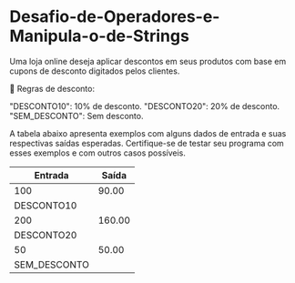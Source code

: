 # Desafio-de-Operadores-e-Manipula-o-de-Strings
Uma loja online deseja aplicar descontos em seus produtos com base em cupons de desconto digitados pelos clientes.

📌 Regras de desconto:

"DESCONTO10": 10% de desconto.
"DESCONTO20": 20% de desconto.
"SEM_DESCONTO": Sem desconto.

A tabela abaixo apresenta exemplos com alguns dados de entrada e suas respectivas saídas esperadas. Certifique-se de testar seu programa com esses exemplos e com outros casos possíveis.


| Entrada         | Saída  |
|----------------|--------|
| 100            | 90.00  |
| DESCONTO10     |        |
| 200            | 160.00 |
| DESCONTO20     |        |
| 50             | 50.00  |
| SEM_DESCONTO   |        |
